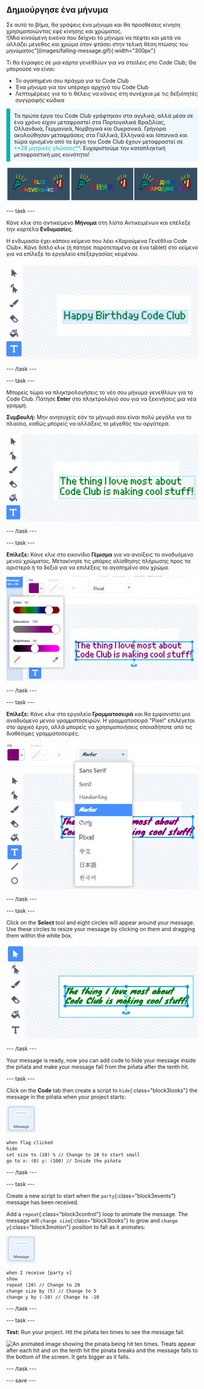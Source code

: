 ## Δημιούργησε ένα μήνυμα

<div style="display: flex; flex-wrap: wrap">
<div style="flex-basis: 200px; flex-grow: 1; margin-right: 15px;">
Σε αυτό το βήμα, θα γράψεις ένα μήνυμα και θα προσθέσεις κίνηση χρησιμοποιώντας εφέ κίνησης και χρώματος. 
</div>
<div>
![Μια κινούμενη εικόνα που δείχνει το μήνυμα να πέφτει και μετά να αλλάζει μέγεθος και χρώμα όταν φτάσει στην τελική θέση πτώσης του μηνύματος"](images/falling-message.gif){:width="300px"}
</div>
</div>

Τι θα έγραφες σε μια κάρτα γενεθλίων για να στείλεις στο Code Club; Θα μπορούσε να είναι:
+ Το αγαπημένο σου πράγμα για το Code Club
+ Ένα μήνυμα για τον υπέροχο αρχηγό του Code Club
+ Λεπτομέρειες για το τι θέλεις να κάνεις στη συνέχεια με τις δεξιότητές συγγραφής κώδικα

<p style="border-left: solid; border-width:10px; border-color: #0faeb0; background-color: aliceblue; padding: 10px;">
Τα πρώτα έργα του Code Club γράφτηκαν στα αγγλικά, αλλά μέσα σε ένα χρόνο είχαν μεταφραστεί στα Πορτογαλικά Βραζιλίας, Ολλανδικά, Γερμανικά, Νορβηγικά και Ουκρανικά. Γρήγορα ακολούθησαν μεταφράσεις στα Γαλλικά, Ελληνικά και Ισπανικά και τώρα ορισμένα από τα έργα του Code Club έχουν μεταφραστεί σε <span style="color: #0faeb0">**28 μητρικές γλώσσες**</span>. Ευχαριστούμε την καταπληκτική μεταφραστική μας κοινότητα!

![Πολλαπλές εικόνες που λένε Χαρούμενα Γενέθλια σε διάφορες μητρικές γλώσσες.](images/birthday-languages.png)
</p>

--- task ---

Κάνε κλικ στο αντικείμενο **Μήνυμα** στη λίστα Αντικειμένων και επέλεξε την καρτέλα **Ενδυμασίες**.

Η ενδυμασία έχει κάποιο κείμενο που λέει «Χαρούμενα Γενέθλια Code Club». Κάνε διπλό κλικ (ή πάτησε παρατεταμένα σε ένα tablet) στο κείμενο για να επίλεξε το εργαλείο επεξεργασίας κειμένου.

![The costume editor with Text tool selected and text highlighted.](images/text-edit.png)

--- /task ---

--- task ---

Μπορείς τώρα να πληκτρολογήσεις το νέο σου μήνυμα γενεθλίων για το Code Club. Πάτησε **Enter** στο πληκτρολόγιό σου για να ξεκινήσεις μια νέα γραμμή.

**Συμβουλή:** Μην ανησυχείς εάν το μήνυμά σου είναι πολύ μεγάλο για το πλαίσιο, καθώς μπορείς να αλλάξεις το μέγεθός του αργότερα.

![The text editor showing a new message has been typed in place of the old message.](images/new-text.png)

--- /task ---

--- task ---

**Επίλεξε:** Κάνε κλικ στο εικονίδιο **Γέμισμα** για να ανοίξεις το αναδυόμενο μενού χρώματος. Μετακίνησε τις μπάρες ολίσθησης πλήρωσης προς τα αριστερά ή τα δεξιά για να επιλέξεις το αγαπημένο σου χρώμα.

![The Fill drop-down menu with sliders for colour, saturation, and brightness. The message has changed from green to purple.](images/font-colour.png)

--- /task ---

--- task ---

**Επίλεξε:** Κάνε κλικ στο εργαλείο **Γραμματοσειρά** και θα εμφανιστεί μια αναδυόμενο μενού γραμματοσειρών. Η γραμματοσειρά "Pixel" επιλέγεται στο αρχικό έργο, αλλά μπορείς να χρησιμοποιήσεις οποιαδήποτε από τις διαθέσιμες γραμματοσειρές.

![The Font drop-down menu showing a choice of nine different fonts. The 'Marker' font has been selected.](images/font-type.png)

--- /task ---

--- task ---

Click on the **Select** tool and eight circles will appear around your message. Use these circles to resize your message by clicking on them and dragging them within the white box.

![The Select tool is highlighted and the message has small circles in each corner and at the central vertical and horizontal borer points so that it can be resized in multiple directions.](images/resize-message.png)

--- /task ---

Your message is ready, now you can add code to hide your message inside the piñata and make your message fall from the piñata after the tenth hit.

--- task ---

Click on the **Code** tab then create a script to `hide`{:class="block3looks"} the message in the piñata when your project starts:

![The Message sprite icon.](images/message-sprite.png)

```blocks3
when flag clicked
hide
set size to (10) % // Change to 10 to start small
go to x: (0) y: (100) // Inside the piñata
```

--- /task ---

--- task ---

Create a new script to start when the `party`{:class="block3events"} message has been received.

Add a `repeat`{:class="block3control"} loop to animate the message. The message will `change size`{:class="block3looks"} to grow and `change y`{:class="block3motion"} position to fall as it animates:

![The Message sprite icon.](images/message-sprite.png)

```blocks3
when I receive [party v]
show
repeat (20) // Change to 20
change size by (5) // Change to 5
change y by (-10) // Change to -10
```

--- /task ---

--- task ---

**Test:** Run your project. Hit the piñata ten times to see the message fall.

![An animated image showing the pinata being hit ten times. Treats appear after each hit and on the tenth hit the pinata breaks and the message falls to the bottom of the screen. It gets bigger as it falls.](images/falling-message.gif)

--- /task ---

--- save ---
